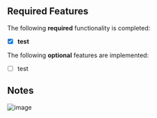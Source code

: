 
## Required Features

The following **required** functionality is completed:

- [x] **test**

The following **optional** features are implemented:

- [ ] test

## Notes

![image](https://github.com/user-attachments/assets/7cfacdea-cf17-4535-9cbb-5361219f31a6)



